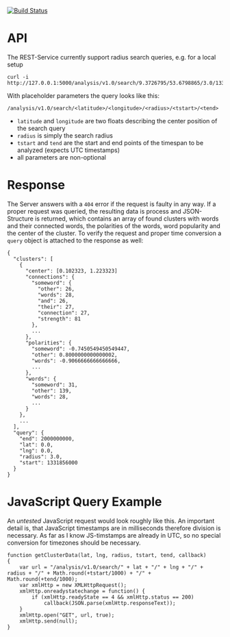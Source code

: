 [![Build Status](https://travis-ci.org/haw-mip02/analysis-rest.svg?branch=master)](https://travis-ci.org/haw-mip02/analysis-rest)

# API

The REST-Service currently support radius search queries, e.g. for a local setup

```
curl -i http://127.0.0.1:5000/analysis/v1.0/search/9.3726795/53.6798865/3.0/1331856000.2/1900000000.2
```

With placeholder parameters the query looks like this:

```
/analysis/v1.0/search/<latitude>/<longitude>/<radius>/<tstart>/<tend>
```

* `latitude` and `longitude` are two floats describing the center position of the search query
* `radius` is simply the search radius
* `tstart` and `tend` are the start and end points of the timespan to be analyzed (expects UTC timestamps)
* all parameters are non-optional

# Response

The Server answers with a `404` error if the request is faulty in any way.
If a proper request was queried, the resulting data is process and JSON-Structure 
is returned, which contains an array of found clusters with words and their connected
words, the polarities of the words, word popularity and the center of the cluster. 
To verify the request and proper time conversion a `query` object is attached to the response as well:

```
{
  "clusters": [
    {
      "center": [0.102323, 1.223323]
      "connections": {
        "someword": {
          "other": 26, 
          "words": 28, 
          "and": 26, 
          "their": 27, 
          "connection": 27, 
          "strength": 81
        }, 
        ...
      }, 
      "polarities": {
        "someword": -0.7450549450549447, 
        "other": 0.8000000000000002, 
        "words": -0.9066666666666666,
        ...
      }, 
      "words": {
        "someword": 31, 
        "other": 139, 
        "words": 28, 
        ...
      }
    }, 
    ...
  ], 
  "query": {
    "end": 2000000000, 
    "lat": 0.0, 
    "lng": 0.0, 
    "radius": 3.0, 
    "start": 1331856000
  }
}
```

# JavaScript Query Example

An _untested_ JavaScript request would look roughly like this. An important detail is, that
JavaScript timestamps are in milliseconds therefore division is necessary. As far as I know 
JS-timstamps are already in UTC, so no special conversion for timezones should be necessary.

```
function getClusterData(lat, lng, radius, tstart, tend, callback)
{
	var url = "/analysis/v1.0/search/" + lat + "/" + lng + "/" + radius + "/" + Math.round(+tstart/1000) + "/" + Math.round(+tend/1000);
    var xmlHttp = new XMLHttpRequest();
    xmlHttp.onreadystatechange = function() { 
        if (xmlHttp.readyState == 4 && xmlHttp.status == 200)
            callback(JSON.parse(xmlHttp.responseText));
    }
    xmlHttp.open("GET", url, true); 
    xmlHttp.send(null);
}
```
